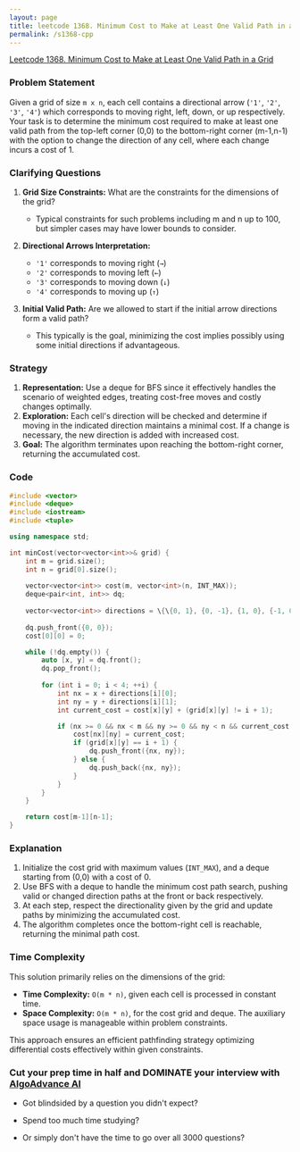 ```yaml
---
layout: page
title: leetcode 1368. Minimum Cost to Make at Least One Valid Path in a Grid
permalink: /s1368-cpp
---
```

[Leetcode 1368. Minimum Cost to Make at Least One Valid Path in a Grid](https://algoadvance.github.io/algoadvance/l1368)
### Problem Statement
Given a grid of size `m x n`, each cell contains a directional arrow (`'1'`, `'2'`, `'3'`, `'4'`) which corresponds to moving right, left, down, or up respectively. Your task is to determine the minimum cost required to make at least one valid path from the top-left corner (0,0) to the bottom-right corner (m-1,n-1) with the option to change the direction of any cell, where each change incurs a cost of 1.

### Clarifying Questions
1. **Grid Size Constraints:** What are the constraints for the dimensions of the grid?
   - Typical constraints for such problems including m and n up to 100, but simpler cases may have lower bounds to consider.

2. **Directional Arrows Interpretation:**
   - `'1'` corresponds to moving right (`→`)
   - `'2'` corresponds to moving left (`←`)
   - `'3'` corresponds to moving down (`↓`)
   - `'4'` corresponds to moving up (`↑`)

3. **Initial Valid Path:** Are we allowed to start if the initial arrow directions form a valid path?
   - This typically is the goal, minimizing the cost implies possibly using some initial directions if advantageous.

### Strategy
1. **Representation:** Use a deque for BFS since it effectively handles the scenario of weighted edges, treating cost-free moves and costly changes optimally.
2. **Exploration:** Each cell's direction will be checked and determine if moving in the indicated direction maintains a minimal cost. If a change is necessary, the new direction is added with increased cost.
3. **Goal:** The algorithm terminates upon reaching the bottom-right corner, returning the accumulated cost.

### Code

```cpp
#include <vector>
#include <deque>
#include <iostream>
#include <tuple>

using namespace std;

int minCost(vector<vector<int>>& grid) {
    int m = grid.size();
    int n = grid[0].size();
    
    vector<vector<int>> cost(m, vector<int>(n, INT_MAX));
    deque<pair<int, int>> dq;
    
    vector<vector<int>> directions = \{\{0, 1}, {0, -1}, {1, 0}, {-1, 0}};
    
    dq.push_front({0, 0});
    cost[0][0] = 0;

    while (!dq.empty()) {
        auto [x, y] = dq.front();
        dq.pop_front();
        
        for (int i = 0; i < 4; ++i) {
            int nx = x + directions[i][0];
            int ny = y + directions[i][1];
            int current_cost = cost[x][y] + (grid[x][y] != i + 1);

            if (nx >= 0 && nx < m && ny >= 0 && ny < n && current_cost < cost[nx][ny]) {
                cost[nx][ny] = current_cost;
                if (grid[x][y] == i + 1) {
                    dq.push_front({nx, ny});
                } else {
                    dq.push_back({nx, ny});
                }
            }
        }
    }

    return cost[m-1][n-1];
}
```

### Explanation
1. Initialize the cost grid with maximum values (`INT_MAX`), and a deque starting from (0,0) with a cost of 0. 
2. Use BFS with a deque to handle the minimum cost path search, pushing valid or changed direction paths at the front or back respectively.
3. At each step, respect the directionality given by the grid and update paths by minimizing the accumulated cost.
4. The algorithm completes once the bottom-right cell is reachable, returning the minimal path cost.

### Time Complexity
This solution primarily relies on the dimensions of the grid:
- **Time Complexity:** `O(m * n)`, given each cell is processed in constant time.
- **Space Complexity:** `O(m * n)`, for the cost grid and deque. The auxiliary space usage is manageable within problem constraints.

This approach ensures an efficient pathfinding strategy optimizing differential costs effectively within given constraints.


### Cut your prep time in half and DOMINATE your interview with [AlgoAdvance AI](https://algoAdvance.com)

- Got blindsided by a question you didn't expect?

- Spend too much time studying?

- Or simply don't have the time to go over all 3000 questions?

